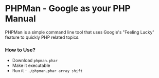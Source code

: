 # PHPMan - Google as your PHP Manual

PHPMan is a simple command line tool that uses Google's "Feeling Lucky" feature to quickly PHP related topics. 

### How to Use? 

* Download `phpman.phar` 
* Make it executable
* Run it - `./phpman.phar array shift`

